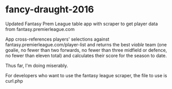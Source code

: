 # fancy-draught-2016
Updated Fantasy Prem League table app with scraper to get player data from fantasy.premierleague.com

App cross-references players' selections against fantasy.premierleague.com/player-list and returns the best *viable* team (one goalie, no fewer than two forwards, no fewer than three midfield or defence, no fewer than eleven total) and calculates their score for the season to date.

Thus far, I'm doing miserably.

For developers who want to use the fantasy league scraper, the file to use is curl.php
